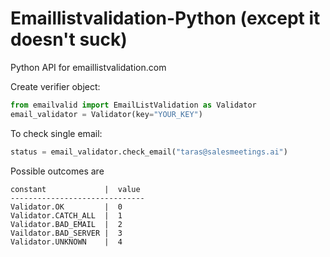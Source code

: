 # Emaillistvalidation-Python (except it doesn't suck)
Python API for emaillistvalidation.com

Create verifier object:
```python
from emailvalid import EmailListValidation as Validator
email_validator = Validator(key="YOUR_KEY")
```
To check single email:
```python
status = email_validator.check_email("taras@salesmeetings.ai")
```

Possible outcomes are
```
constant             |  value
------------------------------
Validator.OK         |  0
Validator.CATCH_ALL  |  1
Validator.BAD_EMAIL  |  2
Vaildator.BAD_SERVER |  3
Validator.UNKNOWN    |  4
```
